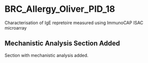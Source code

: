 # BRC_Allergy_Oliver_PID_18
Characterisation of IgE repretoire measured using ImmunoCAP ISAC microarray

## Mechanistic Analysis Section Added  
Section with mechanistic analysis added.
